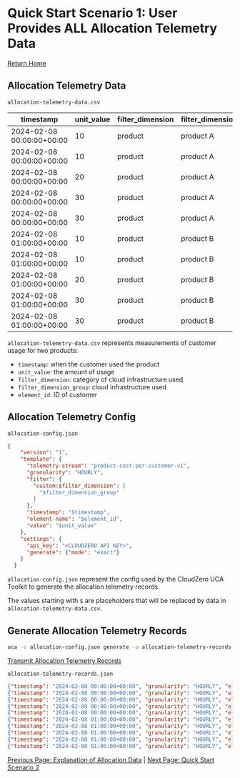 # Quick Start Scenario 1: User Provides ALL Allocation Telemetry Data
[Return Home](./quick_start_allocation_telemetry.md)

## Allocation Telemetry Data

`allocation-telemetry-data.csv`

| timestamp                 | unit_value | filter_dimension | filter_dimension_group | element_id |
|---------------------------|------------|------------------|------------------------|------------|
| 2024-02-08 00:00:00+00:00 | 10         | product          | product A              | customer 1 |
| 2024-02-08 00:00:00+00:00 | 10         | product          | product A              | customer 2 |
| 2024-02-08 00:00:00+00:00 | 20         | product          | product A              | customer 3 |
| 2024-02-08 00:00:00+00:00 | 30         | product          | product A              | customer 4 |
| 2024-02-08 00:00:00+00:00 | 30         | product          | product A              | customer 5 |
| 2024-02-08 01:00:00+00:00 | 10         | product          | product B              | customer 1 |
| 2024-02-08 01:00:00+00:00 | 10         | product          | product B              | customer 2 |
| 2024-02-08 01:00:00+00:00 | 20         | product          | product B              | customer 3 |
| 2024-02-08 01:00:00+00:00 | 30         | product          | product B              | customer 4 |
| 2024-02-08 01:00:00+00:00 | 30         | product          | product B              | customer 5 |

`allocation-telemetry-data.csv` represents measurements of customer usage for two products:
  * `timestamp`: when the customer used the product
  * `unit_value`: the amount of usage
  * `filter_dimension`: category of cloud infrastructure used
  * `filter_dimension_group`: cloud infrastructure used
  * `element_id`: ID of customer

## Allocation Telemetry Config

`allocation-config.json`
```json
{
    "version": "1",
    "template": {
      "telemetry-stream": "product-cost-per-customer-v1",
      "granularity": "HOURLY",
      "filter": {
        "custom:$filter_dimension": [
          "$filter_dimension_group"
        ]
      },
      "timestamp": "$timestamp",
      "element-name": "$element_id",
      "value": "$unit_value"
    },
    "settings": {
      "api_key": "<CLOUDZERO API KEY>",
      "generate": {"mode": "exact"}
    }
  }
```
`allocation-config.json` represent the config used by the CloudZero UCA Toolkit to generate the allocation telemetry records.

The values starting with `$` are placeholders that will be replaced by data in `allocation-telemetry-data.csv`.

## Generate Allocation Telemetry Records
```bash
uca -c allocation-config.json generate -o allocation-telemetry-records.json -i allocation-telemetry-data.csv
```
[Transmit Allocation Telemetry Records](./quick_start_allocation_telemetry.md#transmit-allocation-telemetry-records)

`allocation-telemetry-records.json`
```json
{"timestamp": "2024-02-08 00:00:00+00:00", "granularity": "HOURLY", "element-name": "customer 1", "filter": {"custom:product": ["product A"]}, "telemetry-stream": "product-cost-per-customer-v1", "value": "10.00"}
{"timestamp": "2024-02-08 00:00:00+00:00", "granularity": "HOURLY", "element-name": "customer 2", "filter": {"custom:product": ["product A"]}, "telemetry-stream": "product-cost-per-customer-v1", "value": "10.00"}
{"timestamp": "2024-02-08 00:00:00+00:00", "granularity": "HOURLY", "element-name": "customer 3", "filter": {"custom:product": ["product A"]}, "telemetry-stream": "product-cost-per-customer-v1", "value": "20.00"}
{"timestamp": "2024-02-08 00:00:00+00:00", "granularity": "HOURLY", "element-name": "customer 4", "filter": {"custom:product": ["product A"]}, "telemetry-stream": "product-cost-per-customer-v1", "value": "30.00"}
{"timestamp": "2024-02-08 00:00:00+00:00", "granularity": "HOURLY", "element-name": "customer 5", "filter": {"custom:product": ["product A"]}, "telemetry-stream": "product-cost-per-customer-v1", "value": "30.00"}
{"timestamp": "2024-02-08 01:00:00+00:00", "granularity": "HOURLY", "element-name": "customer 1", "filter": {"custom:product": ["product B"]}, "telemetry-stream": "product-cost-per-customer-v1", "value": "10.00"}
{"timestamp": "2024-02-08 01:00:00+00:00", "granularity": "HOURLY", "element-name": "customer 2", "filter": {"custom:product": ["product B"]}, "telemetry-stream": "product-cost-per-customer-v1", "value": "10.00"}
{"timestamp": "2024-02-08 01:00:00+00:00", "granularity": "HOURLY", "element-name": "customer 3", "filter": {"custom:product": ["product B"]}, "telemetry-stream": "product-cost-per-customer-v1", "value": "20.00"}
{"timestamp": "2024-02-08 01:00:00+00:00", "granularity": "HOURLY", "element-name": "customer 4", "filter": {"custom:product": ["product B"]}, "telemetry-stream": "product-cost-per-customer-v1", "value": "30.00"}
{"timestamp": "2024-02-08 01:00:00+00:00", "granularity": "HOURLY", "element-name": "customer 5", "filter": {"custom:product": ["product B"]}, "telemetry-stream": "product-cost-per-customer-v1", "value": "30.00"}
```

[Previous Page: Explanation of Allocation Data](./explanation_of_allocation_data.md) | [Next Page: Quick Start Scenario 2](./scenario_2.md)